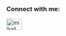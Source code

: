 

<h3 align="left">Connect with me:</h3>
<p align="left">
<a href="https://www.linkedin.com/in/mihail-mishkoski-2593a326a/" target="blank"><img align="center" src="https://raw.githubusercontent.com/rahuldkjain/github-profile-readme-generator/master/src/images/icons/Social/linked-in-alt.svg" alt="mihail mishkoski" height="30" width="40" /></a>
</p>

